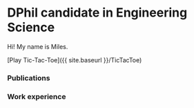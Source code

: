 # DPhil candidate in Engineering Science

Hi! My name is Miles.

[Play Tic-Tac-Toe]({{ site.baseurl }}/TicTacToe)

### Publications

### Work experience
